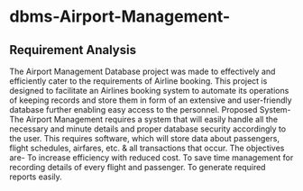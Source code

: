 # dbms-Airport-Management-

<h2>Requirement Analysis</h2>
<p>
The Airport Management Database project was made to effectively and efficiently cater to the requirements of Airline booking. This project is designed to facilitate an Airlines booking system to automate its operations of keeping records and store them in form of an extensive and user-friendly database further enabling easy access to the personnel. 
Proposed System-
The Airport Management requires a system that will easily handle all the necessary and minute details and proper database security accordingly to the user. This requires software, which will store data about passengers, flight schedules, airfares, etc. & all transactions that occur.
The objectives are-
To increase efficiency with reduced cost.
To save time management for recording details of every flight and passenger.
To generate required reports easily.
</p>
